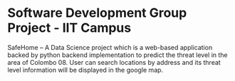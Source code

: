 # Software Development Group Project - IIT Campus

 SafeHome – A Data Science project which is a web-based application backed by python backend implementation to predict the threat level in the area of Colombo 08. User can search locations by address and its threat level information will be displayed in the google map.
